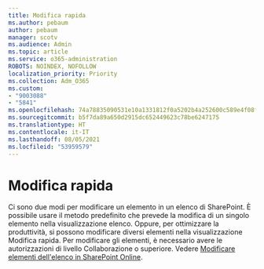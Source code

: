 ```yaml
---
title: Modifica rapida
ms.author: pebaum
author: pebaum
manager: scotv
ms.audience: Admin
ms.topic: article
ms.service: o365-administration
ROBOTS: NOINDEX, NOFOLLOW
localization_priority: Priority
ms.collection: Adm_O365
ms.custom:
- "9003088"
- "5841"
ms.openlocfilehash: 74a78835090531e10a1331812f0a5202b4a252600c589e4f08ff891398a3cc3d
ms.sourcegitcommit: b5f7da89a650d2915dc652449623c78be6247175
ms.translationtype: HT
ms.contentlocale: it-IT
ms.lasthandoff: 08/05/2021
ms.locfileid: "53959579"
---
```

# <a name="quick-edit"></a>Modifica rapida

Ci sono due modi per modificare un elemento in un elenco di SharePoint. È possibile usare il metodo predefinito che prevede la modifica di un singolo elemento nella visualizzazione elenco. Oppure, per ottimizzare la produttività, si possono modificare diversi elementi nella visualizzazione Modifica rapida. Per modificare gli elementi, è necessario avere le autorizzazioni di livello Collaborazione o superiore. Vedere [Modificare elementi dell'elenco in SharePoint Online](https://support.microsoft.com/office/dac1a1c3-a80b-4082-ba57-715cf613d0f7).
